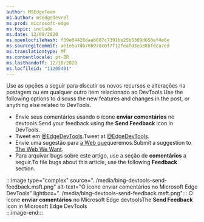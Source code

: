 ```yaml
---
author: MSEdgeTeam
ms.author: msedgedevrel
ms.prod: microsoft-edge
ms.topic: include
ms.date: 12/09/2020
ms.openlocfilehash: f39e04428daab687c7391be25b5389d658ef4e6e
ms.sourcegitcommit: ae1e6a7db70b97dc0f7f12feafd3ea88bfdca7ed
ms.translationtype: MT
ms.contentlocale: pt-BR
ms.lasthandoff: 12/10/2020
ms.locfileid: "11205401"
---
```

<span data-ttu-id="35fc8-101">Use as opções a seguir para discutir os novos recursos e alterações na postagem ou em qualquer outro item relacionado ao DevTools.</span><span class="sxs-lookup"><span data-stu-id="35fc8-101">Use the following options to discuss the new features and changes in the post, or anything else related to DevTools.</span></span>  

*   <span data-ttu-id="35fc8-102">Envie seus comentários usando o ícone **enviar comentários** no devtools.</span><span class="sxs-lookup"><span data-stu-id="35fc8-102">Send your feedback using the **Send Feedback** icon in DevTools.</span></span>  
*   <span data-ttu-id="35fc8-103">Tweet em [@EdgeDevTools][PostTweetEdgeDevTools].</span><span class="sxs-lookup"><span data-stu-id="35fc8-103">Tweet at [@EdgeDevTools][PostTweetEdgeDevTools].</span></span>  
*   <span data-ttu-id="35fc8-104">Envie uma sugestão para [a Web que][TheWebWeWant]queremos.</span><span class="sxs-lookup"><span data-stu-id="35fc8-104">Submit a suggestion to [The Web We Want][TheWebWeWant].</span></span>  
*   <span data-ttu-id="35fc8-105">Para arquivar bugs sobre este artigo, use a seção de **comentários** a seguir.</span><span class="sxs-lookup"><span data-stu-id="35fc8-105">To file bugs about this article, use the following **Feedback** section.</span></span>  

:::image type="complex" source="../media/bing-devtools-send-feedback.msft.png" alt-text="O ícone enviar comentários no Microsoft Edge DevTools" lightbox="../media/bing-devtools-send-feedback.msft.png":::
   <span data-ttu-id="35fc8-107">O ícone **enviar comentários** no Microsoft Edge devtools</span><span class="sxs-lookup"><span data-stu-id="35fc8-107">The **Send Feedback** icon in Microsoft Edge DevTools</span></span>  
:::image-end:::  

<!-- links -->  

[PostTweetEdgeDevTools]: https://twitter.com/intent/tweet?text=@EdgeDevTools "@EdgeDevTools | Postar um tweet"  

[EdgeDevToolsTwitterAccount]: https://twitter.com/EdgeDevTools "@EdgeDevTools conta do Twitter"  

[GitHubMicrosoftDocsEdgeDeveloperNewIssue]: https://github.com/MicrosoftDocs/edge-developer/issues/new?title=[DevTools%20Docs%20Feedback] "Novo problema-MicrosoftDocs/Edge-Developer-GitHub"  

[TheWebWeWant]: https://webwewant.fyi "A Web que queremos"  
